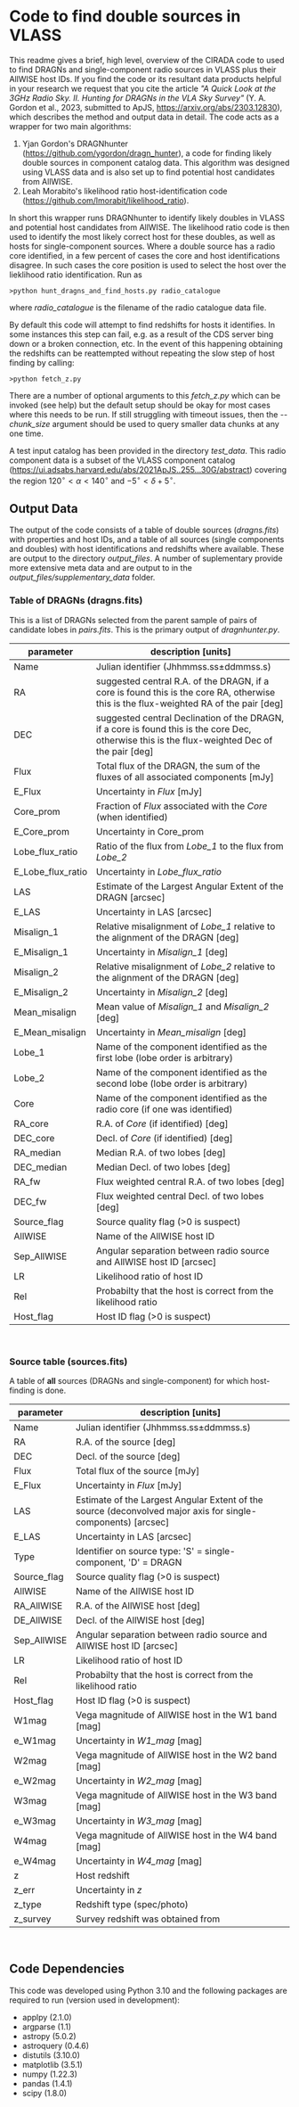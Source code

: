# Code to find double sources in VLASS

This readme gives a brief, high level, overview of the CIRADA code to used to find DRAGNs and single-component radio sources in VLASS plus their AllWISE host IDs. If you find the code or its resultant data products helpful in your research we request that you cite the article _"A Quick Look at the 3GHz Radio Sky. II. Hunting for DRAGNs in the VLA Sky Survey"_ (Y. A. Gordon et al., 2023, submitted to ApJS, https://arxiv.org/abs/2303.12830), which describes the method and output data in detail. The code acts as a wrapper for two main algorithms:

1. Yjan Gordon's DRAGNhunter (https://github.com/ygordon/dragn_hunter), a code for finding likely double sources in component catalog data. This algorithm was designed using VLASS data and is also set up to find potential host candidates from AllWISE.
2. Leah Morabito's likelihood ratio host-identification code (https://github.com/lmorabit/likelihood_ratio).


In short this wrapper runs DRAGNhunter to identify likely doubles in VLASS and potential host candidates from AllWISE. The likelihood ratio code is then used to identify the most likely correct host for these doubles, as well as hosts for single-component sources. Where a double source has a radio core identified, in a few percent of cases the core and host identifications disagree. In such cases the core position is used to select the host over the lieklihood ratio identification. Run as 

    >python hunt_dragns_and_find_hosts.py radio_catalogue

where *radio_catalogue* is the filename of the radio catalogue data file.

By default this code will attempt to find redshifts for hosts it identifies. 
In some instances this step can fail, e.g. as a result of the CDS server bing down or a broken connection, etc.
In the event of this happening obtaining the redshifts can be reattempted without repeating the slow step of host finding by calling:

    >python fetch_z.py

There are a number of optional arguments to this _fetch_z.py_ which can be invoked (see help) but the default setup should be okay for most cases where this needs to be run. If still struggling with timeout issues, then the _--chunk_size_ argument should be used to query smaller data chunks at any one time.


A test input catalog has been provided in the directory _test_data_. This radio component data is a subset of the VLASS component catalog (https://ui.adsabs.harvard.edu/abs/2021ApJS..255...30G/abstract) covering the region $120^{\circ} < \alpha < 140^{\circ}$ and $-5^{\circ} < \delta +5^{\circ}$.



## Output Data

The output of the code consists of a table of double sources (_dragns.fits_) with properties and host IDs, and a table of all sources (single components and doubles) with host identifications and redshifts where available. These are output to the directory _output_files_. 
A number of suplementary provide more extensive meta data and are output to in the _output_files/supplementary_data_ folder.


### Table of DRAGNs (dragns.fits)
This is a list of DRAGNs selected from the parent sample of pairs of candidate lobes in _pairs.fits_. This is the primary output of _dragnhunter.py_.

parameter | description [units]
----------|------------
Name | Julian identifier (Jhhmmss.ss±ddmmss.s)
RA | suggested central R.A. of the DRAGN, if a core is found this is the core RA, otherwise this is the flux-weighted RA of the pair [deg]
DEC | suggested central Declination of the DRAGN, if a core is found this is the core Dec, otherwise this is the flux-weighted Dec of the pair [deg]
Flux | Total flux of the DRAGN, the sum of the fluxes of all associated components [mJy]
E_Flux | Uncertainty in _Flux_ [mJy]
Core_prom | Fraction of _Flux_ associated with the _Core_ (when identified)
E_Core_prom | Uncertainty in Core_prom
Lobe_flux_ratio | Ratio of the flux from _Lobe_1_ to the flux from _Lobe_2_
E_Lobe_flux_ratio | Uncertainty in _Lobe_flux_ratio_ 
LAS | Estimate of the Largest Angular Extent of the DRAGN [arcsec]
E_LAS | Uncertainty in LAS [arcsec]
Misalign_1 | Relative misalignment of _Lobe_1_ relative to the alignment of the DRAGN [deg]
E_Misalign_1 | Uncertainty in _Misalign_1_ [deg]
Misalign_2 | Relative misalignment of _Lobe_2_ relative to the alignment of the DRAGN [deg]
E_Misalign_2 | Uncertainty in _Misalign_2_ [deg]
Mean_misalign | Mean value of _Misalign_1_ and _Misalign_2_ [deg]
E_Mean_misalign | Uncertainty in _Mean_misalign_ [deg]
Lobe_1 | Name of the component identified as the first lobe (lobe order is arbitrary)
Lobe_2 | Name of the component identified as the second lobe (lobe order is arbitrary)
Core | Name of the component identified as the radio core (if one was identified)
RA_core | R.A. of _Core_ (if identified) [deg]
DEC_core | Decl. of _Core_ (if identified) [deg]
RA_median | Median R.A. of two lobes [deg]
DEC_median | Median Decl. of two lobes [deg]
RA_fw | Flux weighted central R.A. of two lobes [deg]
DEC_fw | Flux weighted central Decl. of two lobes [deg]
Source_flag | Source quality flag (>0 is suspect)
AllWISE | Name of the AllWISE host ID
Sep_AllWISE | Angular separation between radio source and AllWISE host ID [arcsec]
LR | Likelihood ratio of host ID
Rel | Probabilty that the host is correct from the likelihood ratio
Host_flag | Host ID flag (>0 is suspect)


<br/>

### Source table (sources.fits)
A table of **all** sources (DRAGNs and single-component) for which host-finding is done.

parameter | description [units]
----------|------------
Name | Julian identifier (Jhhmmss.ss±ddmmss.s)
RA | R.A. of the source [deg]
DEC | Decl. of the source [deg]
Flux | Total flux of the source [mJy]
E_Flux | Uncertainty in _Flux_ [mJy]
LAS | Estimate of the Largest Angular Extent of the source (deconvolved major axis for single-components) [arcsec]
E_LAS | Uncertainty in LAS [arcsec]
Type | Identifier on source type: 'S' = single-component, 'D' = DRAGN
Source_flag | Source quality flag (>0 is suspect)
AllWISE | Name of the AllWISE host ID
RA_AllWISE | R.A. of the AllWISE host [deg]
DE_AllWISE | Decl. of the AllWISE host [deg]
Sep_AllWISE | Angular separation between radio source and AllWISE host ID [arcsec]
LR | Likelihood ratio of host ID
Rel | Probabilty that the host is correct from the likelihood ratio
Host_flag | Host ID flag (>0 is suspect) 
W1mag | Vega magnitude of AllWISE host in the W1 band [mag]
e_W1mag | Uncertainty in _W1_mag_ [mag]
W2mag | Vega magnitude of AllWISE host in the W2 band [mag]
e_W2mag | Uncertainty in _W2_mag_ [mag]
W3mag | Vega magnitude of AllWISE host in the W3 band [mag]
e_W3mag | Uncertainty in _W3_mag_ [mag]
W4mag | Vega magnitude of AllWISE host in the W4 band [mag]
e_W4mag | Uncertainty in _W4_mag_ [mag]
z | Host redshift
z_err | Uncertainty in _z_
z_type | Redshift type (spec/photo)
z_survey | Survey redshift was obtained from

<br/>

## Code Dependencies

This code was developed using Python 3.10 and the following packages are required to run (version used in development):
* applpy (2.1.0)
* argparse (1.1)
* astropy (5.0.2)
* astroquery (0.4.6)
* distutils (3.10.0) 
* matplotlib (3.5.1)
* numpy (1.22.3)
* pandas (1.4.1)
* scipy (1.8.0)

